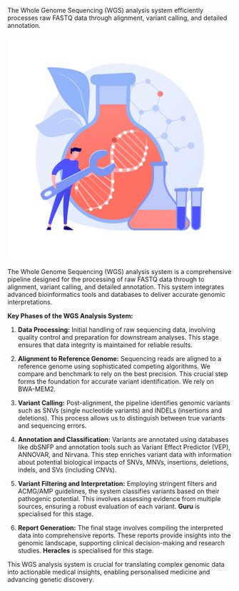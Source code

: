 <!-- --- -->
<!-- title: "WGS analysis" -->
<!-- date: 2025-01-01T00:00:01+10:00 -->
<!-- weight: 1 -->
<!-- --- -->

The Whole Genome Sequencing (WGS) analysis system efficiently processes raw FASTQ data through alignment, variant calling, and detailed annotation.

![WGS analysis](/images/freepik_vectorjuice/gene-therapy-abstract-concept-vector-illustration-genetic-cancer-treatment-genes-transfer-therapy-regenerative-medicine-experimental-approach-oncology-prevent-disease-abstract-metaphor_335657-1613-2.jpg)

The Whole Genome Sequencing (WGS) analysis system is a comprehensive pipeline designed for the processing of raw FASTQ data through to alignment, variant calling, and detailed annotation. 
This system integrates advanced bioinformatics tools and databases to deliver accurate genomic interpretations.

**Key Phases of the WGS Analysis System:**

1. **Data Processing:** Initial handling of raw sequencing data, involving quality control and preparation for downstream analyses. This stage ensures that data integrity is maintained for reliable results.

2. **Alignment to Reference Genome:** Sequencing reads are aligned to a reference genome using sophisticated competing algorithms. We compare and benchmark to rely on the best precision. This crucial step forms the foundation for accurate variant identification. We rely on BWA-MEM2.

3. **Variant Calling:** Post-alignment, the pipeline identifies genomic variants such as SNVs (single nucleotide variants) and INDELs (insertions and deletions). This process allows us to distinguish between true variants and sequencing errors.

4. **Annotation and Classification:** Variants are annotated using databases like dbSNFP and annotation tools such as Variant Effect Predictor (VEP), ANNOVAR, and Nirvana. This step enriches variant data with information about potential biological impacts of SNVs, MNVs, insertions, deletions, indels, and SVs (including CNVs).

5. **Variant Filtering and Interpretation:** Employing stringent filters and ACMG/AMP guidelines, the system classifies variants based on their pathogenic potential. This involves assessing evidence from multiple sources, ensuring a robust evaluation of each variant. **Guru** is specialised for this stage.

6. **Report Generation:** The final stage involves compiling the interpreted data into comprehensive reports. These reports provide insights into the genomic landscape, supporting clinical decision-making and research studies. **Heracles** is specialised for this stage.

This WGS analysis system is crucial for translating complex genomic data into actionable medical insights, enabling personalised medicine and advancing genetic discovery.

